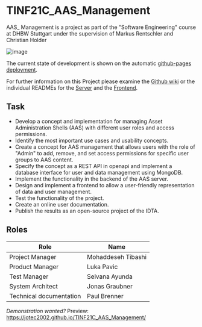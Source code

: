 # TINF21C_AAS_Management
AAS_ Management is a project as part of the "Software Engineering" course at DHBW Stuttgart under the supervision of Markus Rentschler and Christian Holder

![image](https://github.com/JoTec2002/TINF21C_AAS_Management/assets/96117377/7eb3e339-288f-4e84-9a64-dc7e71722287)

The current state of development is shown on the automatic [github-pages deployment](https://jotec2002.github.io/TINF21C_AAS_Management/).

For further information on this Project please examine the [Github wiki](https://github.com/JoTec2002/TINF21C_AAS_Management/wiki) or the individual READMEs for the [Server](https://github.com/JoTec2002/TINF21C_AAS_Management/blob/f3731e21aa8a461c80e4b65cc678c0b49c23abc3/SOURCE/Server/readme.md) and the [Frontend](https://github.com/JoTec2002/TINF21C_AAS_Management/blob/main/SOURCE/frontend/README.md).

## Task 
+ Develop a concept and implementation for managing Asset Administration Shells (AAS) with different user roles and access permissions.
+ Identify the most important use cases and usability concepts.
+ Create a concept for AAS management that allows users with the role of "Admin" to add, remove, and set access permissions for specific user groups to AAS content.
+ Specify the concept as a REST API in openapi and implement a database interface for user and data management using MongoDB.
+ Implement the functionality in the backend of the AAS server.
+ Design and implement a frontend to allow a user-friendly representation of data and user management.
+ Test the functionality of the project.
+ Create an online user documentation.
+ Publish the results as an open-source project of the IDTA.
## Roles
| Role               | Name           |
|---------------------|----------------|
| Project Manager       | Mohaddeseh Tibashi|
| Product Manager      | Luka Pavic     |
| Test Manager         | Selvana Ayunda |
| System Architect     | Jonas Graubner |
| Technical documentation | Paul Brenner   |

_Demonstration wanted?_ 
Preview: https://jotec2002.github.io/TINF21C_AAS_Management/

